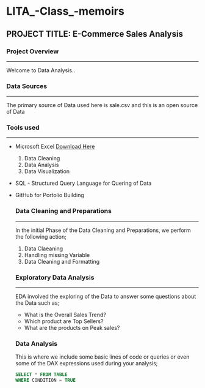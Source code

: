 
# LITA_-Class_-memoirs

## PROJECT TITLE: E-Commerce Sales Analysis

### Project Overview
---
Welcome to Data Analysis..

### Data Sources
---
The primary source of Data used here is sale.csv and this is an open source of Data

### Tools used
---
- Microsoft Excel [Download Here](https://www.microsoft.com)
  1. Data Cleaning
  2. Data Analysis
  3. Data Visualization

- SQL - Structured Query Language for Quering of Data
- GitHub for Portolio Building

  ### Data Cleaning and Preparations
  ---
  In the initial Phase of the Data Cleaning and Preparations, we perform the following action;
  1. Data Claeaning
  2. Handling missing Variable
  3. Data Cleaning and Formatting

  ### Exploratory Data Analysis
  ---
  EDA involved the exploring of the Data to answer some questions about the Data such as;
  - What is the Overall Sales Trend?
  - Which product are Top Sellers?
  - What are the products on Peak sales?
  
  ### Data Analysis
  This is where we include some basic lines of code or queries or even some of the DAX expressions used during your analysis;

  ~~~SQL
  SELECT * FROM TABLE
  WHERE CONDITION = TRUE
  ~~~
  
  
   
